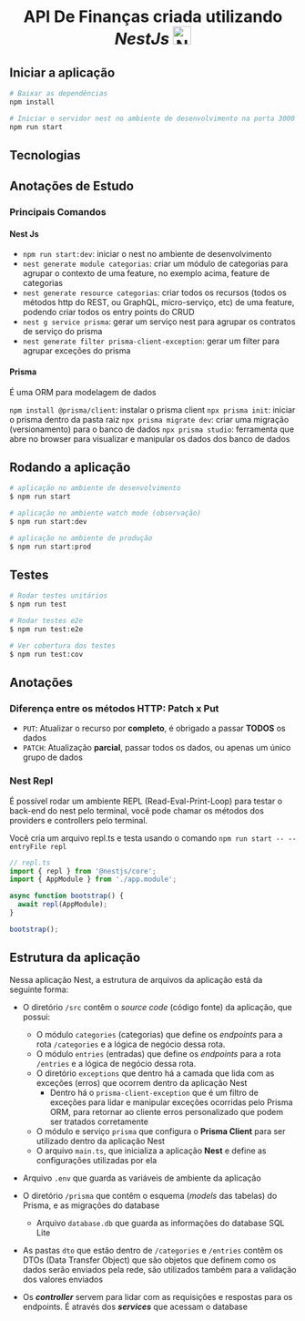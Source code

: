 <h1 align="center">
  API De Finanças criada utilizando <i> NestJs </i>
  <a href="http://nestjs.com/" target="blank"><img src="https://nestjs.com/img/logo-small.svg" width="32" alt="Nest Logo" /></a>
</h1>

## Iniciar a aplicação

```bash
# Baixar as dependências
npm install

# Iniciar o servidor nest no ambiente de desenvolvimento na porta 3000
npm run start
```

## Tecnologias

## Anotações de Estudo

### Principais Comandos

#### Nest Js

- `npm run start:dev`: iniciar o nest no ambiente de desenvolvimento
- `nest generate module categorias`: criar um módulo de categorias para agrupar o contexto de uma feature, no exemplo acima, feature de categorias
- `nest generate resource categorias`: criar todos os recursos (todos os métodos http do REST, ou GraphQL, micro-serviço, etc) de uma feature, podendo criar todos os entry points do CRUD
- `nest g service prisma`: gerar um serviço nest para agrupar os contratos de serviço do prisma
- `nest generate filter prisma-client-exception`: gerar um filter para agrupar exceções do prisma

#### Prisma

É uma ORM para modelagem de dados

`npm install @prisma/client`: instalar o prisma client
`npx prisma init`: iniciar o prisma dentro da pasta raiz
`npx prisma migrate dev`: criar uma migração (versionamento) para o banco de dados
`npx prisma studio`: ferramenta que abre no browser para visualizar e manipular os dados dos banco de dados

## Rodando a aplicação

```bash
# aplicação no ambiente de desenvolvimento
$ npm run start

# aplicação no ambiente watch mode (observação)
$ npm run start:dev

# aplicação no ambiente de produção
$ npm run start:prod
```

## Testes

```bash
# Rodar testes unitários
$ npm run test

# Rodar testes e2e
$ npm run test:e2e

# Ver cobertura dos testes
$ npm run test:cov
```

## Anotações

### Diferença entre os métodos HTTP: Patch x Put

- `PUT`: Atualizar o recurso por **completo**, é obrigado a passar **TODOS** os dados
- `PATCH`: Atualização **parcial**, passar todos os dados, ou apenas um único grupo de dados

### Nest Repl

É possível rodar um ambiente REPL (Read-Eval-Print-Loop) para testar o back-end do nest pelo terminal, você pode chamar os métodos dos providers e controllers pelo terminal.

Você cria um arquivo repl.ts e testa usando o comando `npm run start -- --entryFile repl`

```ts
// repl.ts
import { repl } from '@nestjs/core';
import { AppModule } from './app.module';

async function bootstrap() {
  await repl(AppModule);
}

bootstrap();
```

## Estrutura da aplicação

Nessa aplicação Nest, a estrutura de arquivos da aplicação está da seguinte forma:

- O diretório `/src` contêm o *source code* (código fonte) da aplicação, que possui:
  - O módulo `categories` (categorias) que define os *endpoints* para a rota `/categories` e a lógica de negócio dessa rota.
  - O módulo `entries` (entradas) que define os *endpoints* para a rota `/entries` e a lógica de negócio dessa rota.
  - O diretório `exceptions` que dentro há a camada que lida com as exceções (erros) que ocorrem dentro da aplicação Nest
    - Dentro há o `prisma-client-exception` que é um filtro de exceções para lidar e manipular exceções ocorridas pelo Prisma ORM, para retornar ao cliente erros personalizado que podem ser tratados corretamente
  - O módulo e serviço `prisma` que configura o **Prisma Client** para ser utilizado dentro da aplicação Nest
  - O arquivo `main.ts`, que inicializa a aplicação **Nest** e define as configurações utilizadas por ela
- Arquivo `.env` que guarda as variáveis de ambiente da aplicação
- O diretório `/prisma` que contêm o esquema (*models* das tabelas) do Prisma, e as migrações do database
  - Arquivo `database.db` que guarda as informações do database SQL Lite

- As pastas `dto` que estão dentro de `/categories` e `/entries` contêm os DTOs (Data Transfer Object) que são objetos que definem como os dados serão enviados pela rede, são utilizados também para a validação dos valores enviados
- Os ***controller*** servem para lidar com as requisições e respostas para os endpoints. É através dos ***services*** que acessam o database
